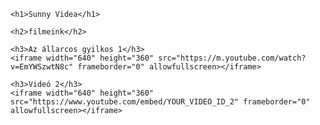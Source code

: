 <html lang="hu">
<head>
    <meta charset="UTF-8">
    <meta name="viewport" content="width=device-width, initial-scale=1.0">
    <title>Web</title>
</head>
<body>

    <h1>Sunny Videa</h1>

    <h2>filmeink</h2>

    <h3>Az állarcos gyilkos 1</h3>
    <iframe width="640" height="360" src="https://m.youtube.com/watch?v=EmYWSzwtN8c" frameborder="0" allowfullscreen></iframe>

    <h3>Videó 2</h3>
    <iframe width="640" height="360" src="https://www.youtube.com/embed/YOUR_VIDEO_ID_2" frameborder="0" allowfullscreen></iframe>

</body>
</html>
